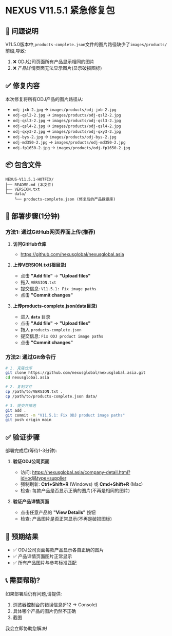 # NEXUS V11.5.1 紧急修复包

## 🚨 问题说明

V11.5.0版本中,`products-complete.json`文件的图片路径缺少了`images/products/`前缀,导致:

1. ❌ ODJ公司页面所有产品显示相同的图片
2. ❌ 产品详情页面无法显示图片(显示破损图标)

## ✅ 修复内容

本次修复将所有ODJ产品的图片路径从:
- `odj-jxb-2.jpg` → `images/products/odj-jxb-2.jpg`
- `odj-qsl2-2.jpg` → `images/products/odj-qsl2-2.jpg`
- `odj-qsl3-2.jpg` → `images/products/odj-qsl3-2.jpg`
- `odj-qsl4-2.jpg` → `images/products/odj-qsl4-2.jpg`
- `odj-qxy3-2.jpg` → `images/products/odj-qxy3-2.jpg`
- `odj-bys-2.jpg` → `images/products/odj-bys-2.jpg`
- `odj-md350-2.jpg` → `images/products/odj-md350-2.jpg`
- `odj-fp1650-2.jpg` → `images/products/odj-fp1650-2.jpg`

## 📦 包含文件

```
NEXUS-V11.5.1-HOTFIX/
├── README.md (本文件)
├── VERSION.txt
└── data/
    └── products-complete.json (修复后的产品数据库)
```

## 🚀 部署步骤(1分钟)

### 方法1: 通过GitHub网页界面上传(推荐)

1. **访问GitHub仓库**
   - https://github.com/nexusglobal/nexusglobal.asia

2. **上传VERSION.txt(根目录)**
   - 点击 **"Add file"** → **"Upload files"**
   - 拖入 `VERSION.txt`
   - 提交信息: `V11.5.1: Fix image paths`
   - 点击 **"Commit changes"**

3. **上传products-complete.json(data目录)**
   - 进入 **`data`** 目录
   - 点击 **"Add file"** → **"Upload files"**
   - 拖入 `products-complete.json`
   - 提交信息: `Fix ODJ product image paths`
   - 点击 **"Commit changes"**

### 方法2: 通过Git命令行

```bash
# 1. 克隆仓库
git clone https://github.com/nexusglobal/nexusglobal.asia.git
cd nexusglobal.asia

# 2. 复制文件
cp /path/to/VERSION.txt .
cp /path/to/products-complete.json data/

# 3. 提交并推送
git add .
git commit -m "V11.5.1: Fix ODJ product image paths"
git push origin main
```

## ✅ 验证步骤

部署完成后(等待1-3分钟):

1. **验证ODJ公司页面**
   - 访问: https://nexusglobal.asia/company-detail.html?id=odj&type=supplier
   - 强制刷新: **Ctrl+Shift+R** (Windows) 或 **Cmd+Shift+R** (Mac)
   - 检查: 每款产品是否显示正确的图片(不再是相同的图片)

2. **验证产品详情页面**
   - 点击任意产品的 **"View Details"** 按钮
   - 检查: 产品图片是否正常显示(不再是破损图标)

## 🎉 预期结果

- ✅ ODJ公司页面每款产品显示各自正确的图片
- ✅ 产品详情页面图片正常显示
- ✅ 所有产品图片与参考标准匹配

## 📞 需要帮助?

如果部署后仍有问题,请提供:
1. 浏览器控制台的错误信息(F12 → Console)
2. 具体哪个产品的图片仍然不正确
3. 截图

我会立即协助您解决!

